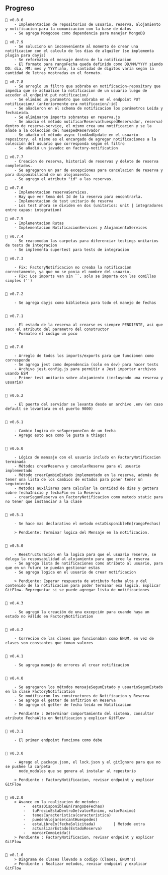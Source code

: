 ## Progreso

    🔳 v0.8.0
        - Implementacion de repositorios de usuario, reserva, alojamiento y notificacion para la comunicacion con la base de datos
        - Se agrega Mongoose como dependencia para manejar MongoDB 
    
    🔳 v0.7.9
        - Se soluciono un inconveniente al momento de crear una notificacion con el calculo de los dias de alquiler (se implementa plugin para dayjs)
        - Se reformatea el mensaje dentro de la notificacion
        - El formato para rangoFecha queda definido como DD/MM/YYYY siendo DD: dia, MM: mes y YYYY:año, la cantidad de dígitos varía según la cantidad de letras mostradas en el formato.

    🔳 v0.7.8
        - Se arreglo un filtro que sobraba en notificacion-repository que impedia que se actualice la notificacion de un usuario luego de acceder al endpoint put notificacion/
        - Se elimino un parametro que sobraba en el endpoint PUT notificacion/ (anteriormente era notificacion/:id)
        - Se añadieron en el schema de notificacion los parámetros Leida y fechaLeida.
        - Se eliminaron imports sobrantes en reserva.js
        - Se añadió el método notificarReserva(huespedReservador, reserva) dentro de reserva-service, el mismo crea una notificacion y se la añade a la colección del huespedReservador
        - Se añadió el método async findAndUpdate en el usuario-repository, el mismo es el encargado de agregar notificaciones a la colección del usuario que corresponda según el filtro
        - Se añadió un javadoc en factory-notification

    🔳 v0.7.7
        - Creacion de reserva, historial de reservas y delete de reserva completados.
        - Se agregaron un par de excepciones para cancelacion de reserva y para disponibilidad de un alojamiento.
        - Se agrego el atributo "id" a las reservas.

    🔳 v0.7.6
        - Implementacion reservaServices.
        - Hay que ver tema del Id de la reserva para encontrarla.
        - Implementacion de test unitario de reserva
        - Los test ahora se dividen en dos (unitarios: unit | integradores entre capas: integration)

    🔳 v0.7.5
        - Implementacion Rutas
        - Implementacion NotificacionServices y AlojamientoServices

    🔳 v0.7.4
        - Se reacomodan las carpetas para diferenciar testings unitarios de tests de integracion
        - Se implementa supertest para tests de integracion

    🔳 v0.7.3

        - Fix: FactoryNotificacion no creaba la notificacion correctamente, ya que no se ponia el nombre del usuario.
        - Fix: Los imports van sin ``, solo se importa con las comillas simples ('')


    🔳 v0.7.2

        - Se agrega dayjs como biblioteca para todo el manejo de fechas


    🔳 v0.7.1

        - El estado de la reserva al crearse es siempre PENDIENTE, asi que saco el atributo del parametro del constructor
        - Formateo el codigo un poco


    🔳 v0.7.0

        - Arreglo de todos los imports/exports para que funcionen como corresponde
        - Se agrega jest como dependencia (solo en dev) para hacer tests
        - Archivo jest.config.js para permitir a Jest importar archivos usando ESM
        - Primer test unitario sobre alojamiento (incluyendo una reserva y usuario)


    🔳 v0.6.2

        - El puerto del servidor se levanta desde un archivo .env (en caso default se levantara en el puerto 9000)


    🔳 v0.6.1

        - Cambio logica de seSuperponeCon de un fecha
        - Agrego esto aca como le gusta a thiago!


    🔳 v0.6.0

        - Lógica de mensaje con el usuario includo en FactoryNotificacion terminada
        - Métodos crearReserva y cancelarReserva para el usuario implementado
        - Método crearCambioEstado implementado en la reserva, además de tener una lista de los cambios de estados para poner tener un seguimiento
        - Metodos auxiliares para calcular la cantidad de dias y getters sobre fechaInicio y fechaFin en la Reserva
        - crearSegunReserva en FactoryNotificacion como metodo static para no tener que instanciar a la clase


    🔳 v0.5.1

        - Se hace mas declarativo el metodo estaDisponibleEn(rangoFechas)

        > Pendiente: Terminar logica del Mensaje en la notificacion.


    🔳 v0.5.0

        - Reestructuracion en la logica para que el usuario reserve, se delega la resposabilidad al alojamiento para que cree la reserva
        - Se agrega lista de notificaciones como atributo al usuario, para que en un futuro se puedan gestionar estas
        - Se agrega logica en el usuario de crear notificacion

        > Pendiente: Esperar respuesta de atributo fecha alta y del contenido de la notificacion para poder terminar esa logica. Explicar GitFlow. Repreguntar si se puede agregar lista de notificaciones


    🔳 v0.4.3

        - Se agregó la creación de una excepción para cuando haya un estado no válido en FactoryNotification


    🔳 v0.4.2

        - Correcion de las clases que funcionaban como ENUM, en vez de clases son constantes que toman valores


    🔳 v0.4.1

        - Se agrega manejo de errores al crear notificacion


    🔳 v0.4.0

        - Se agregaron los métodos mensajeSegunEstado y usuarioSegunEstado en la clase FactoryNotification
        - Se modificaron los constructores de Notificacion y Reserva
        - Se agrego el getter de anfitrion en Reserva
        - Se agrego el getter de fecha leida en Notificacion

        > Pendiente : Determinar comportamiento del sistema, consultar atributo FechaAlta en Notificacion y explicar GitFlow


    🔳 v0.3.1

        - El primer endpoint funciona como debe


    🔳 v0.3.0

        - Agrego el package.json, el lock.json y el gitIgnore para que no se pushee la carpeta
          node_modules que se genera al instalar al repostorio

        > Pendiente : FactoryNotificacion, revisar endpoint y explicar GitFlow


    🔳 v0.2.0
        > Avance en la realizacion de metodos:
            -   estasDisponibleEn(rangoDeFechas)
            -   tuPrecioEstaDentroDe(valorMinimo, valorMaximo)
            -   tenesCaracteristica(caracteristica)
            -   puedenAlojarse(cantHuespedes)
            -   estaLibreEn(fechaSolicitada)        | Metodo extra
            -   actualizarEstado(EstadoReserva)
            -   marcarComoLeida()
        > Pendiente : FactoryNotificacion, revisar endpoint y explicar GitFlow


    🔳 v0.1.0
        > Diagrama de clases llevado a codigo (Clases, ENUM's)
        > Pendiente : Realizar metodos, revisar endpoint y explicar GitFlow
